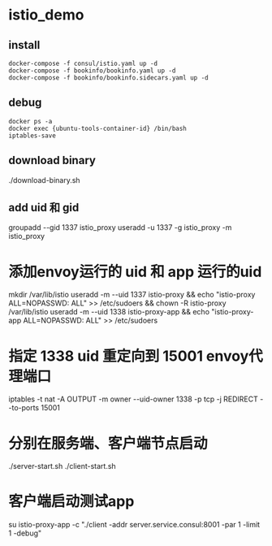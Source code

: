 # istio_demo

## install

```
docker-compose -f consul/istio.yaml up -d
docker-compose -f bookinfo/bookinfo.yaml up -d
docker-compose -f bookinfo/bookinfo.sidecars.yaml up -d
```

## debug

```
docker ps -a
docker exec {ubuntu-tools-container-id} /bin/bash
iptables-save
```

## download binary
./download-binary.sh

## add uid 和 gid
groupadd --gid 1337 istio_proxy
useradd -u 1337 -g istio_proxy -m istio_proxy

# 添加envoy运行的 uid 和 app 运行的uid
mkdir /var/lib/istio
useradd -m --uid 1337 istio-proxy &&  echo "istio-proxy ALL=NOPASSWD: ALL" >> /etc/sudoers && chown -R istio-proxy /var/lib/istio
useradd -m --uid 1338 istio-proxy-app &&  echo "istio-proxy-app ALL=NOPASSWD: ALL" >> /etc/sudoers

# 指定 1338 uid 重定向到 15001 envoy代理端口
iptables -t nat -A OUTPUT -m owner --uid-owner 1338 -p tcp -j REDIRECT --to-ports 15001

# 分别在服务端、客户端节点启动
./server-start.sh
./client-start.sh 

# 客户端启动测试app
su istio-proxy-app -c "./client -addr server.service.consul:8001 -par 1 -limit 1 -debug"

